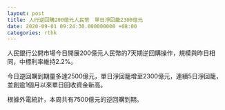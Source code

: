 ```yaml
---
layout: post
title: 人行逆回購200億元人民幣　單日淨回籠2300億元
date: 2020-09-01 09:24:30.000000000 +08:00
categories: rthk
---
```


人民銀行公開市場今日開展200億元人民幣的7天期逆回購操作，規模與昨日相同，中標利率維持2.2%。

今日逆回購到期量多達2500億元，單日淨回籠增至2300億元，連續5日淨回籠，並創逾1個月以來單日回收資金新高。

根據外電統計，本周共有7500億元的逆回購到期。
